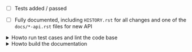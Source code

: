 - [ ] Tests added / passed
- [ ] Fully documented, including `HISTORY.rst` for all changes
      and one of the `docs/*-api.rst` files for new API


<details>
<summary> Howto run test cases and lint the code base </summary>

```bash
$ py.test --flake8 -v -s tricolour
```

If you encounter flake8 failures, a quick way to correct
this is to run `autopep8` and `flake8` again.

```bash
$ pip install -U autopep8 black
$ autopep8 -r -i tricolour
$ flake8 tricolour
```

</details>


<details>
<summary> Howto build the documentation </summary>

To build the docs locally:

```bash
$ pip install -r requirements.readthedocs.txt
$ cd docs
$ READTHEDOCS=True make html
```

</details>
